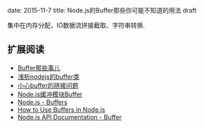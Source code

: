 date: 2015-11-7
title: Node.js的Buffer那些你可能不知道的用法
draft

集中在内存分配，IO数据流拼接截取、字符串转换.

## 扩展阅读

+ [Buffer那些事儿](http://www.infoq.com/cn/articles/nodejs-about-buffer)
+ [浅析nodejs的buffer类](https://cnodejs.org/topic/5189ff4f63e9f8a54207f60c)
+ [小心buffer的拼接问题](https://cnodejs.org/topic/4faf65852e8fb5bc65113403)
+ [Node.js缓冲模块Buffer](http://blog.fens.me/nodejs-buffer/)
+ [Node.js - Buffers](http://www.tutorialspoint.com/nodejs/nodejs_buffers.htm)
+ [How to Use Buffers in Node.js](https://docs.nodejitsu.com/articles/advanced/buffers/how-to-use-buffers)
+ [Node.js API Documentation - Buffer](https://nodejs.org/api/buffer.html)
